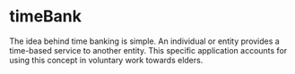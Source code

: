 # timeBank
The idea behind time banking is simple. An individual or entity provides a time-based service to another entity. This specific application accounts for using this concept in voluntary work towards elders. 
